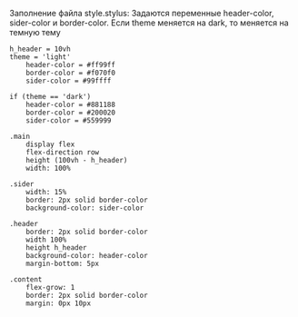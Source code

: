 Заполнение файла style.stylus:
Задаются переменные header-color, sider-color и border-color. Если theme меняется на dark, то меняется на темную тему

    h_header = 10vh
    theme = 'light'
        header-color = #ff99ff
        border-color = #f070f0
        sider-color = #99ffff

    if (theme == 'dark')
        header-color = #881188
        border-color = #200020
        sider-color = #559999

    .main
        display flex
        flex-direction row
        height (100vh - h_header)
        width: 100%

    .sider
        width: 15%
        border: 2px solid border-color
        background-color: sider-color

    .header
        border: 2px solid border-color
        width 100%
        height h_header
        background-color: header-color
        margin-bottom: 5px

    .content
        flex-grow: 1
        border: 2px solid border-color
        margin: 0px 10px

